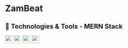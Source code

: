 # ZamBeat

## 🔧 Technologies & Tools - MERN Stack
<img align="left" height="26px" width="26px" src="https://cdn.jsdelivr.net/gh/devicons/devicon/icons/mongodb/mongodb-original.svg" />
<img align="left" height="26px" width="26px" src="https://cdn.jsdelivr.net/gh/devicons/devicon/icons/express/express-original.svg" />
<img align="left" height="26px" width="26px" src="https://cdn.jsdelivr.net/gh/devicons/devicon/icons/react/react-original.svg" />
<img align="left" height="26px" width="26px" src="https://cdn.jsdelivr.net/gh/devicons/devicon/icons/nodejs/nodejs-original.svg" />
